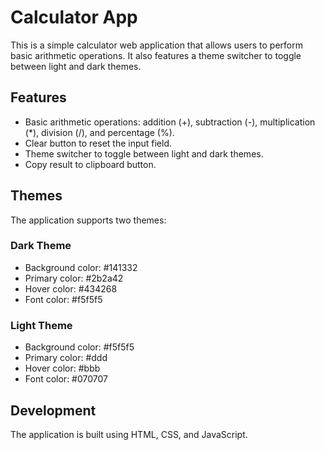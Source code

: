 # Calculator App

This is a simple calculator web application that allows users to perform basic arithmetic operations. It also features a theme switcher to toggle between light and dark themes.

## Features

- Basic arithmetic operations: addition (+), subtraction (-), multiplication (\*), division (/), and percentage (%).
- Clear button to reset the input field.
- Theme switcher to toggle between light and dark themes.
- Copy result to clipboard button.

## Themes

The application supports two themes:

### Dark Theme

- Background color: #141332
- Primary color: #2b2a42
- Hover color: #434268
- Font color: #f5f5f5

### Light Theme

- Background color: #f5f5f5
- Primary color: #ddd
- Hover color: #bbb
- Font color: #070707

## Development

The application is built using HTML, CSS, and JavaScript.
